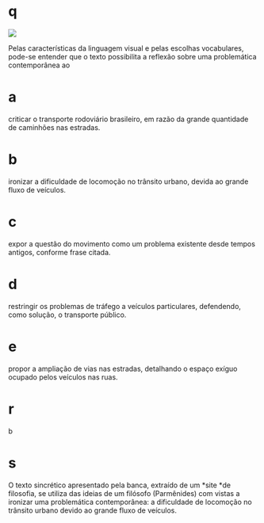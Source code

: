 # q
![](https://firebasestorage.googleapis.com/v0/b/firebase-enemio.appspot.com/o/questoes%2F457%2F229f9217-e7fa-23d5-8478-dec457b2dca6.png?alt=media\&token=16477f51-8fad-4090-8e63-66d33171b230)

Pelas características da linguagem visual e pelas escolhas vocabulares, pode-se entender que o texto possibilita a reflexão sobre uma problemática contemporânea ao

# a
criticar o transporte rodoviário brasileiro, em razão da grande quantidade de caminhões nas estradas.

# b
ironizar a dificuldade de locomoção no trânsito urbano, devida ao grande fluxo de veículos.

# c
expor a questão do movimento como um problema existente desde tempos antigos, conforme frase citada.

# d
restringir os problemas de tráfego a veículos particulares, defendendo, como solução, o transporte público.

# e
propor a ampliação de vias nas estradas, detalhando o espaço exíguo ocupado pelos veículos nas ruas.

# r
b

# s
O texto sincrético apresentado pela banca, extraído de um *site *de filosofia, se utiliza das ideias de um filósofo (Parmênides) com vistas a ironizar uma problemática contemporânea: a dificuldade de locomoção no trânsito urbano devido ao grande fluxo de veículos.
